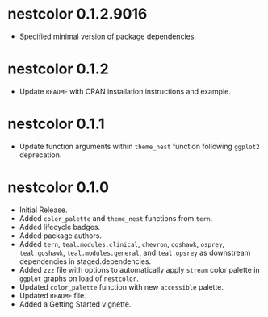 # nestcolor 0.1.2.9016

* Specified minimal version of package dependencies.

# nestcolor 0.1.2

* Update `README` with CRAN installation instructions and example.

# nestcolor 0.1.1

* Update function arguments within `theme_nest` function following `ggplot2` deprecation.

# nestcolor 0.1.0

* Initial Release.
* Added `color_palette` and `theme_nest` functions from `tern`.
* Added lifecycle badges.
* Added package authors.
* Added `tern`, `teal.modules.clinical`, `chevron`, `goshawk`, `osprey`, `teal.goshawk`, `teal.modules.general`, and `teal.opsrey`
  as downstream dependencies in staged.dependencies.
* Added `zzz` file with options to automatically apply `stream` color palette in `ggplot` graphs on load of `nestcolor`.
* Updated `color_palette` function with new `accessible` palette.
* Updated `README` file.
* Added a Getting Started vignette.
